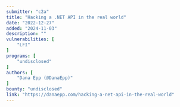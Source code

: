 ```yaml
---
submitter: "c2a"
title: "Hacking a .NET API in the real world"
date: "2022-12-27"
added: "2024-11-03"
description: ""
vulnerabilities: [
    "LFI"
]
programs: [
    "undisclosed"
]
authors: [
    "Dana Epp (@DanaEpp)"
]
bounty: "undisclosed"
link: "https://danaepp.com/hacking-a-net-api-in-the-real-world"
---
```




